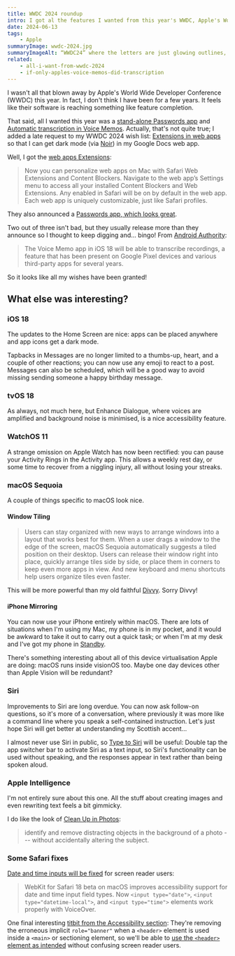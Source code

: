 ```yaml
---
title: WWDC 2024 roundup
intro: I got al the features I wanted from this year's WWDC, Apple's World Wide Developer Conference; as ever, there were also a few surprises!
date: 2024-06-13
tags:
    - Apple
summaryImage: wwdc-2024.jpg
summaryImageAlt: “WWDC24” where the letters are just glowing outlines, and the colours fade from yellow, to orange, to red, to purple, to blue, then back again. The Ws are linked together.
related:
    - all-i-want-from-wwdc-2024
    - if-only-apples-voice-memos-did-transcription
---
```


I wasn't all that blown away by Apple's World Wide Developer Conference (WWDC) this year. In fact, I don't think I have been for a few years. It feels like their software is reaching something like feature completion.

That said, all I wanted this year was a [stand-alone Passwords app](https://www.tempertemper.net/blog/all-i-want-from-wwdc-2024) and [Automatic transcription in Voice Memos](https://www.tempertemper.net/blog/if-only-apples-voice-memos-did-transcription). Actually, that's not quite true; I added a late request to my WWDC 2024 wish list: [Extensions in web apps](https://mastodon.social/@tempertemper/112593410772187646) so that I can get dark mode (via [Noir](https://getnoir.app)) in my Google Docs web app.

Well, I got the [web apps Extensions](https://webkit.org/blog/15443/news-from-wwdc24-webkit-in-safari-18-beta/#extension-support):

> Now you can personalize web apps on Mac with Safari Web Extensions and Content Blockers. Navigate to the web app’s Settings menu to access all your installed Content Blockers and Web Extensions. Any enabled in Safari will be on by default in the web app. Each web app is uniquely customizable, just like Safari profiles.

They also announced a [Passwords app, which looks great](https://9to5mac.com/2024/06/10/hands-on-heres-the-new-passwords-app-in-ios-18/).

Two out of three isn't bad, but they usually release more than they announce so I thought to keep digging and… bingo! From [Android Authority](https://www.androidauthority.com/voice-memos-transcription-ios18-3450340/):

> The Voice Memo app in iOS 18 will be able to transcribe recordings, a feature that has been present on Google Pixel devices and various third-party apps for several years.

So it looks like all my wishes have been granted!


## What else was interesting?

### iOS 18

The updates to the Home Screen are nice: apps can be placed anywhere and app icons get a dark mode.

Tapbacks in Messages are no longer limited to a thumbs-up, heart, and a couple of other reactions; you can now use any emoji to react to a post. Messages can also be scheduled, which will be a good way to avoid missing sending someone a happy birthday message.

### tvOS 18

As always, not much here, but Enhance Dialogue, where voices are amplified and background noise is minimised, is a nice accessibility feature.

### WatchOS 11

A strange omission on Apple Watch has now been rectified: you can pause your Activity Rings in the Activity app. This allows a weekly rest day, or some time to recover from a niggling injury, all without losing your streaks.

### macOS Sequoia

A couple of things specific to macOS look nice.

#### Window Tiling

> Users can stay organized with new ways to arrange windows into a layout that works best for them. When a user drags a window to the edge of the screen, macOS Sequoia automatically suggests a tiled position on their desktop. Users can release their window right into place, quickly arrange tiles side by side, or place them in corners to keep even more apps in view. And new keyboard and menu shortcuts help users organize tiles even faster.

This will be more powerful than my old faithful [Divvy](https://apps.apple.com/gb/app/divvy-window-manager/id413857545?mt=12). Sorry Divvy!

#### iPhone Mirroring
You can now use your iPhone entirely within macOS. There are lots of situations when I'm using my Mac, my phone is in my pocket, and it would be awkward to take it out to carry out a quick task; or when I'm at my desk and I've got my phone in [Standby](https://support.apple.com/en-gb/guide/iphone/iph878d77632/ios).

There's something interesting about all of this device virtualisation Apple are doing: macOS runs inside visionOS too. Maybe one day devices other than Apple Vision will be redundant?

### Siri

Improvements to Siri are long overdue. You can now ask follow-on questions, so it's more of a conversation, where previously it was more like a command line where you speak a self-contained instruction. Let's just hope Siri will get better at understanding my Scottish accent…

I almost never use Siri in public, so [Type to Siri](https://www.cnet.com/tech/mobile/with-ios-18-i-cant-wait-to-stop-talking-to-siri-and-start-typing/) will be useful: Double tap the app switcher bar to activate Siri as a text input, so Siri's functionality can be used without speaking, and the responses appear in text rather than being spoken aloud.

### Apple Intelligence

I'm not entirely sure about this one. All the stuff about creating images and even rewriting text feels a bit gimmicky.

I do like the look of [Clean Up in Photos](https://www.apple.com/newsroom/2024/06/introducing-apple-intelligence-for-iphone-ipad-and-mac/#:~:text=The%20new%20Clean%20Up%20tool,by%20simply%20typing%20a%20description.):

> identify and remove distracting objects in the background of a photo --- without accidentally altering the subject.

### Some Safari fixes

[Date and time inputs will be fixed](https://webkit.org/blog/15443/news-from-wwdc24-webkit-in-safari-18-beta/#date-and-time-inputs) for screen reader users:

> WebKit for Safari 18 beta on macOS improves accessibility support for date and time input field types. Now `<input type="date">`, `<input type="datetime-local">`, and `<input type="time">` elements work properly with VoiceOver.

One final interesting [titbit from the Accessibility section](https://webkit.org/blog/15443/news-from-wwdc24-webkit-in-safari-18-beta/#accessibility): They're removing the erroneous implicit `role="banner"` when a `<header>` element is used inside a `<main>` or sectioning element, so we'll be able to [use the `<header>` element as intended](https://developer.mozilla.org/en-US/docs/Web/HTML/Element/header#accessibility_concerns) without confusing screen reader users.

